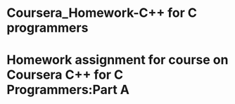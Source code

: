# Coursera_Homework-C++ for C programmers

# Homework assignment for course on Coursera C++ for C Programmers:Part A
